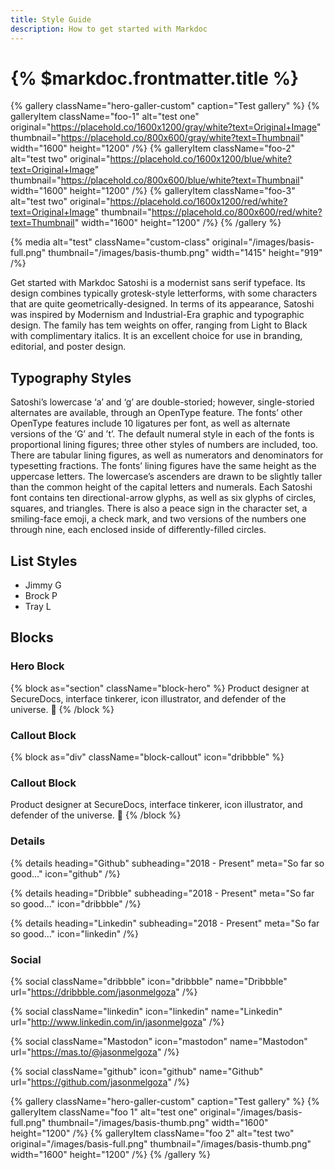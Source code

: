 ```yaml
---
title: Style Guide
description: How to get started with Markdoc
---
```


# {% $markdoc.frontmatter.title %}

{% gallery className="hero-galler-custom" caption="Test gallery" %}
{% galleryItem
  className="foo-1"
  alt="test one"
  original="https://placehold.co/1600x1200/gray/white?text=Original+Image"
  thumbnail="https://placehold.co/800x600/gray/white?text=Thumbnail"
  width="1600"
  height="1200"
/%}
{% galleryItem
  className="foo-2"
  alt="test two"
  original="https://placehold.co/1600x1200/blue/white?text=Original+Image"
  thumbnail="https://placehold.co/800x600/blue/white?text=Thumbnail"
  width="1600"
  height="1200"
/%}
{% galleryItem
  className="foo-3"
  alt="test two"
  original="https://placehold.co/1600x1200/red/white?text=Original+Image"
  thumbnail="https://placehold.co/800x600/red/white?text=Thumbnail"
  width="1600"
  height="1200"
/%}
{% /gallery %}

{% media
  alt="test"
  className="custom-class"
  original="/images/basis-full.png"
  thumbnail="/images/basis-thumb.png"
  width="1415"
  height="919"
/%}

Get started with Markdoc Satoshi is a modernist sans serif typeface. Its design combines typically grotesk-style letterforms, with some characters that are quite geometrically-designed. In terms of its appearance, Satoshi was inspired by Modernism and Industrial-Era graphic and typographic design. The family has tem weights on offer, ranging from Light to Black with complimentary italics. It is an excellent choice for use in branding, editorial, and poster design.

## Typography Styles

Satoshi’s lowercase ‘a’ and ‘g’ are double-storied; however, single-storied alternates are available, through an OpenType feature. The fonts’ other OpenType features include 10 ligatures per font, as well as alternate versions of the ‘G’ and ’t’. The default numeral style in each of the fonts is proportional lining figures; three other styles of numbers are included, too. There are tabular lining figures, as well as numerators and denominators for typesetting fractions. The fonts’ lining figures have the same height as the uppercase letters. The lowercase’s ascenders are drawn to be slightly taller than the common height of the capital letters and numerals. Each Satoshi font contains ten directional-arrow glyphs, as well as six glyphs of circles, squares, and triangles. There is also a peace sign in the character set, a smiling-face emoji, a check mark, and two versions of the numbers one through nine, each enclosed inside of differently-filled circles.

## List Styles

- Jimmy G
- Brock P
- Tray L

## Blocks

### Hero Block

{% block as="section" className="block-hero" %}
Product designer at SecureDocs, interface tinkerer, icon illustrator, and defender of the universe. 🤘
{% /block %}

### Callout Block

{% block as="div" className="block-callout" icon="dribbble" %}
### Callout Block
Product designer at SecureDocs, interface tinkerer, icon illustrator, and defender of the universe. 🤘
{% /block %}

### Details

{% details
  heading="Github"
  subheading="2018 - Present"
  meta="So far so good..."
  icon="github"
/%}

{% details
  heading="Dribble"
  subheading="2018 - Present"
  meta="So far so good..."
  icon="dribbble"
/%}

{% details
  heading="Linkedin"
  subheading="2018 - Present"
  meta="So far so good..."
  icon="linkedin"
/%}

### Social

{% social
  className="dribbble"
  icon="dribbble"
  name="Dribbble"
  url="https://dribbble.com/jasonmelgoza"
/%}

{% social
  className="linkedin"
  icon="linkedin"
  name="Linkedin"
  url="http://www.linkedin.com/in/jasonmelgoza"
/%}

{% social
  className="Mastodon"
  icon="mastodon"
  name="Mastodon"
  url="https://mas.to/@jasonmelgoza"
/%}

{% social
  className="github"
  icon="github"
  name="Github"
  url="https://github.com/jasonmelgoza"
/%}


{% gallery className="hero-galler-custom" caption="Test gallery" %}
{% galleryItem
  className="foo 1"
  alt="test one"
  original="/images/basis-full.png"
  thumbnail="/images/basis-thumb.png"
  width="1600"
  height="1200"
/%}
{% galleryItem
  className="foo 2"
  alt="test two"
  original="/images/basis-full.png"
  thumbnail="/images/basis-thumb.png"
  width="1600"
  height="1200"
/%}
{% /gallery %}
